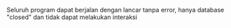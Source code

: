 Seluruh program dapat berjalan dengan lancar tanpa error, hanya database "closed" dan tidak dapat melakukan interaksi 
